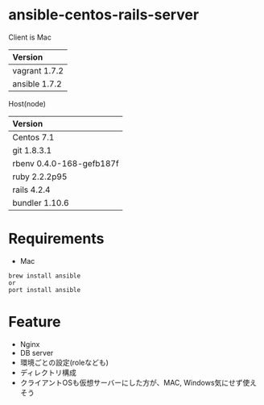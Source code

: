 # ansible-centos-rails-server

Client is Mac

|Version|
|:------|
|vagrant 1.7.2|
|ansible 1.7.2|

Host(node)

|Version|
|:------|
|Centos 7.1|
|git 1.8.3.1|
|rbenv 0.4.0-168-gefb187f|
|ruby 2.2.2p95|
|rails 4.2.4|
|bundler 1.10.6|

# Requirements

* Mac

```
brew install ansible
or
port install ansible
```


# Feature

* Nginx  
* DB server  
* 環境ごとの設定(roleなども)  
* ディレクトリ構成  
* クライアントOSも仮想サーバーにした方が、MAC, Windows気にせず使えそう
